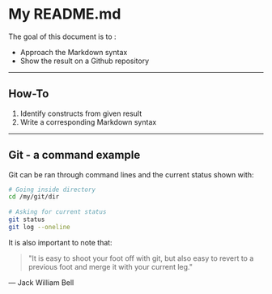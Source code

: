 # My README.md
 
The goal of this document is to :
 
- Approach the Markdown syntax
- Show the result on a Github repository
 
---
 
## How-To
 
1. Identify constructs from given result  
2. Write a corresponding Markdown syntax  
 
---
 
## Git - a command example
 
Git can be ran through command lines and the current status shown with:
 
```bash
# Going inside directory
cd /my/git/dir
 
# Asking for current status
git status
git log --oneline
```

It is also important to note that:
 
> "It is easy to shoot your foot off with git, but also easy to revert to a previous foot and merge it with your current leg."

— Jack William Bell